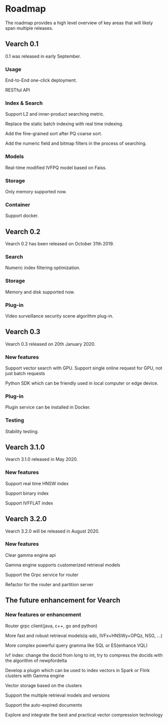 # Roadmap

The roadmap provides a high level overview of key areas that will likely span multiple releases.

## Vearch 0.1

0.1 was released in early September.

### Usage

End-to-End one-click deployment.

RESTful API 

### Index & Search

Support L2 and inner-product searching metric.

Replace the static batch indexing with real time indexing.

Add the fine-grained sort after PQ coarse sort.

Add the numeric field and bitmap filters in the process of searching.

### Models

Real-time modified IVFPQ model based on Faiss.

### Storage

Only memory supported now.

### Container

Support docker.

## Vearch 0.2

Vearch 0.2 has been released on October 31th 2019.

### Search

Numeric index filtering optimization.

### Storage

Memory and disk supported now.

### Plug-in

Video surveillance security scene algorithm plug-in.

## Vearch 0.3

Vearch 0.3 released on 20th January 2020.

### New features 

Support vector search with GPU. Support single online request for GPU, not just batch requests

Python SDK which can be friendly used in local computer or edge device.

### Plug-in

Plugin service can be installed in Docker.

### Testing

Stability testing.

## Vearch 3.1.0

Vearch 3.1.0 released in May 2020.

### New features

Support real time HNSW index

Support binary index

Support IVFFLAT index

## Vearch 3.2.0

Vearch 3.2.0 will be released in August 2020.

### New features

Clear gamma engine api

Gamma engine supports customerized retrieval models

Support the Grpc service for router

Refactor for the router and partition server


## The future enhancement for Vearch

### New features or enhancement

Router grpc client(java, c++, go and python)

More fast and robust retrieval models(q-adc, IVFx+HNSWy+OPQz, NSG, …)

More complex powerful query gramma like SQL or ES(enhance VQL)

Ivf index: change the docid from long to int, try to compress the docids with the algorithm of newpfordelta

Develop a plugin which can be used to index vectors in Spark or Flink clusters with Gamma engine

Vector storage based on the clusters

Support the multiple retrieval models and versions

Support the auto-expired documents 

Explore and integrate the best and practical vector compression technology
